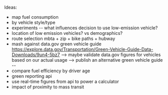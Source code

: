 

Ideas:


* map fuel consumption
* by vehicle style/type
* experiments -- what influences decision to use low-emission vehicle?
* location of low emission vehicles? vs demographics?
* route selection mbta + zip + bike paths + hubway
* mash against data.gov green vehicle guide https://explore.data.gov/Transportation/Green-Vehicle-Guide-Data-Downloads/9un4-5bz7
  --> maybe validate data.gov figures for vehicles based on our actual usage
  --> publish an alternative green vehicle guide --
* compare fuel efficiency by driver age
* green reporting api
* use real-time figures from api to power a calculator
* impact of proximity to mass transit





